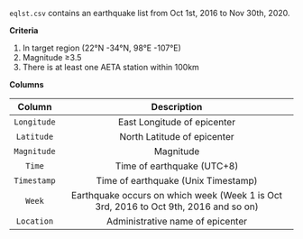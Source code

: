 `eqlst.csv` contains an earthquake list from Oct 1st, 2016 to Nov 30th, 2020.

 **Criteria**

1.  In target region (22°N -34°N, 98°E -107°E)
2. Magnitude  ≥3.5 
3.  There is at least one AETA station within 100km 

**Columns**

|   Column    |                         Description                          |
| :---------: | :----------------------------------------------------------: |
| `Longitude` |                 East Longitude of epicenter                  |
| `Latitude`  |                 North Latitude of epicenter                  |
| `Magnitude` |                          Magnitude                           |
|   `Time`    |                  Time of earthquake (UTC+8)                  |
| `Timestamp` |             Time of earthquake (Unix Timestamp)              |
|   `Week`    | Earthquake occurs on which week (Week 1 is Oct 3rd, 2016 to Oct 9th, 2016 and so on) |
| `Location`  |               Administrative name of epicenter               |

